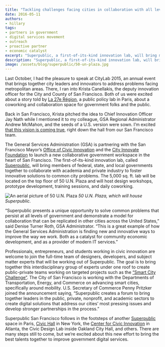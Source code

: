 ```yaml
---
title: "Tackling challenges facing cities in collaboration with all levels of government"
date: 2016-05-11
authors:
- hillary
tags:
- partners in government
- digital services movement
- outreach
- proactive partner
- economic catalyst
excerpt: "Superpublic, a first-of-its-kind innovation lab, will bring members of federal, state, and local governments together to collaborate with academia and private industry to foster innovative solutions to problems facing cities."
description: "Superpublic, a first-of-its-kind innovation lab, will bring members of federal, state, and local governments together to collaborate with academia and private industry to foster innovative solutions to problems facing cities."
image: /assets/blog/superpublic/50-un-plaza.jpg
---
```


Last October, I had the pleasure to speak at CityLab 2015, an annual
event that brings together city leaders and innovators to address
problems facing metropolitan areas. There, I ran into Krista Canellakis,
the deputy innovation officer for the City and County of San Francisco.
Both of us were excited about a story told by [La 27e
Région](http://www.la27eregion.fr/en/), a public policy lab in Paris,
about a coworking and collaboration space for government folks and the
public.

Back in San Francisco, Krista pitched the idea to Chief Innovation
Officer Jay Nath while I mentioned it to my colleague, GSA Regional
Administrator Andrew McMahon, and the seeds of a U.S. version were sown.
I’m excited [that this vision is coming
true](http://www.sfchronicle.com/business/article/Superpublic-lab-in-SF-to-focus-on-urban-problems-7423635.php?t=114144a41300af33be&cmpid=twitter-premium),
right down the hall from our San Francisco team.

The General Services Administration (GSA) is partnering with the San
Francisco Mayor’s [Office of Civic Innovation](http://innovatesf.com/)
and the [City Innovate Foundation](http://cityinnovate.org/) to launch
a new collaborative government workspace in the heart of San Francisco.
The first-of-its-kind innovation lab, called
[Superpublic](http://cityinnovate.org/superpublic/), will bring
members of federal, state, and local governments together to collaborate
with academia and private industry to foster innovative solutions to
common city problems. The 5,000 sq. ft. lab will be located on the top floor
of 50 U.N. Plaza and will host design workshops, prototype development,
training sessions, and daily coworking.

![An aerial picture of 50 U.N. Plaza]({{site.baseurl}}/assets/blog/superpublic/50-un-plaza.jpg)
*50 U.N. Plaza, which will house Superpublic.*

“Superpublic presents a unique opportunity to solve common problems that
persist at all levels of government and demonstrate a model for
collaboration that can be replicated in other cities across the United
States,” said Denise Turner Roth, GSA Administrator. “This is a great
example of how the General Services Administration is finding new and
innovative ways to improve the way we work. Both as a catalyst for
community economic development, and as a provider of modern IT
services.”

Professionals, entrepreneurs, and students working in civic innovation
are welcome to join the full-time team of designers, developers, and
subject matter experts that will be working out of Superpublic. The goal
is to bring together this interdisciplinary group of experts under one
roof to create public-private teams working on targeted projects such as
the [“Smart City Challenge”](http://www.transportation.gov/smartcity).
The City of San Francisco is working with the Departments of
Transportation, Energy, and Commerce on advancing smart cities,
specifically around mobility. U.S. Secretary of Commerce Penny Pritzker
joined the announcement saying, “Superpublic creates a forum to bring
together leaders in the public, private, nonprofit, and academic sectors
to create digital solutions that address our cities’ most pressing
issues and develop stronger partnerships in the process.”

Superpublic San Francisco follows in the footsteps of another
[Superpublic](http://superpublic.fr/en/) space in Paris, [Civic
Hall](http://civichall.org/) in New York, the [Center for Civic
Innovation](http://www.civicatlanta.org/) in Atlanta, the Civic Design
Lab inside Oakland City Hall, and others. There are many steps still to
come, but we’re excited about this new effort to bring the best talents
together to improve government digital services.
